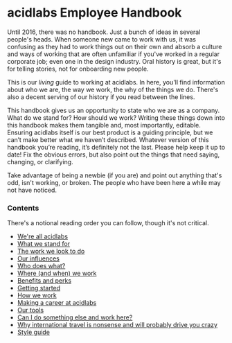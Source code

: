 # acidlabs Employee Handbook

Until 2016, there was no handbook. Just a bunch of ideas in several people's heads. When someone new came to work with us, it was confusing as they had to work things out on their own and absorb a culture and ways of working that are often unfamiliar if you've worked in a regular corporate job; even one in the design industry. Oral history is great, but it's for telling stories, not for onboarding new people.

This is our _living_ guide to working at acidlabs. In here, you'll find information about who we are, the way we work, the why of the things we do. There's also a decent serving of our history if you read between the lines.

This handbook gives us an opportunity to state who we are as a company. What do we stand for? How should we work? Writing these things down into this handbook makes them tangible and, most importantly, editable. Ensuring acidlabs itself is our best product is a guiding principle, but we can’t make better what we haven’t described. Whatever version of this handbook you’re reading, it’s definitely not the last. Please help keep it up to date! Fix the obvious errors, but also point out the things that need saying, changing, or clarifying.

Take advantage of being a newbie (if you are) and point out anything that's odd, isn't working, or broken. The people who have been here a while may not have noticed.

### Contents

There's a notional reading order you can follow, though it's not critical.

* [We're all acidlabs](were-all-acidlabs.md)
* [What we stand for](what-we-stand-for.md)
* [The work we look to do](the-work-we-look-to-do.md)
* [Our influences](influences.md)
* [Who does what?](who-does-what.md)
* [Where (and when) we work](where-we-work.md)
* [Benefits and perks](benefits-and-perks.md)
* [Getting started](getting-started.md)
* [How we work](how-we-work.md)
* [Making a career at acidlabs](career-path.md)
* [Our tools](our-tools.md)
* [Can I do something else and work here?](moonlighting.md)
* [Why international travel is nonsense and will probably drive you crazy](international-travel.md)
* [Style guide](style-guide.md)
